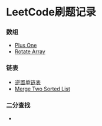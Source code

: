 # LeetCode刷题记录

### 数组

- [Plus One](https://github.com/jaysdev/LeetCode/blob/master/66_Plus%20one.md)
- [Rotate Array](https://github.com/jaysdev/LeetCode/blob/master/189_Rotate%20Array.md)

### 链表

- [逆置单链表](https://github.com/jaysdev/LeetCode/blob/master/206_%E9%80%86%E7%BD%AE%E5%8D%95%E9%93%BE%E8%A1%A8.md)
- [Merge Two Sorted List](https://github.com/jaysdev/LeetCode/blob/master/21_Merge%20two%20sorted%20list.md)

### 二分查找

- 


